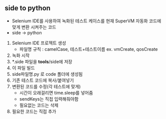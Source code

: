 ## side to python ##
* Selenium IDE를 사용하여 녹화된 테스트 케이스를 현재 SuperVM 자동화 코드에 맞게 변환 시켜주는 코드
* side -> python


1. Selenium IDE 프로젝트 생성
   * 파일명 규칙 : camelCase, 테스트+테스트이름 ex. vmCreate, qosCreate
2. 녹화 시작
3. *.side 파일을 __tools__/side에 저장
4. 이 파일 빌드
5. side파일명.py 로 code 폴더에 생성됨
6. 기존 테스트 코드에 복사/붙여넣기
7. 변환된 코드를 수정(각 테스트에 맞게)
    * 시간이 오래걸리면 time.sleep를 넣어줌
    * sendKeys는 직접 입력해줘야함
    * 필요없는 코드는 삭제
8. 필요한 코드는 직접 추가
